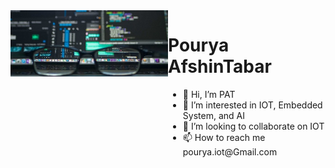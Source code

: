 <div style="display: flex;">
  <div style="flex: 1;">
    <img src="./sphoto.jpg" alt="PCBs">
  </div>
  <div style="flex: 1;">
    <h1>Pourya AfshinTabar</h1>
    <ul>
      <li>👋 Hi, I’m PAT</li>
      <li>👀 I’m interested in IOT, Embedded System, and AI</li>
      <li>💞️ I’m looking to collaborate on IOT</li>
      <li>📫 How to reach me pourya.iot@Gmail.com</li>
    </ul>
  </div>
</div>
